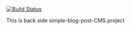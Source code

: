 [![Build Status](https://travis-ci.org/Ivpion/simple-blog-post-CMS.svg?branch=master)](https://travis-ci.org/Ivpion/simple-blog-post-CMS)

This is back side simple-blog-post-CMS project